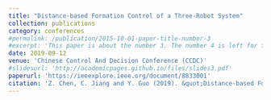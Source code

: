 ```yaml
---
title: "Distance-based Formation Control of a Three-Robot System"
collection: publications
category: conferences
#permalink: /publication/2015-10-01-paper-title-number-3
#excerpt: 'This paper is about the number 3. The number 4 is left for future work.'
date: 2019-09-12
venue: 'Chinese Control And Decision Conference (CCDC)'
#slidesurl: 'http://academicpages.github.io/files/slides3.pdf'
paperurl: 'https://ieeexplore.ieee.org/document/8833001'
citation: 'Z. Chen, C. Jiang and Y. Guo (2019). &quot;Distance-based Formation Control of a Three-Robot System.&quot; <i>Chinese Control And Decision Conference (CCDC)</i>. pp 5574-5580.'
---
```

